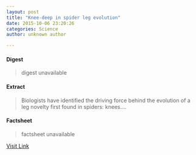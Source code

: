 ```yaml
---
layout: post
title: "Knee-deep in spider leg evolution"
date: 2015-10-06 23:20:26
categories: Science
author: unknown author

---
```



#### Digest
>digest unavailable

#### Extract
>Biologists have identified the driving force behind the evolution of a leg novelty first found in spiders: knees....

#### Factsheet
>factsheet unavailable

[Visit Link](http://www.sciencedaily.com/releases/2015/10/151006192026.htm)


